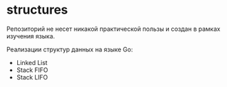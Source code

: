 # structures

Репозиторий не несет никакой практической пользы и создан в рамках изучения языка. 

Реализации структур данных на языке Go:

* Linked List
* Stack FIFO
* Stack LIFO
